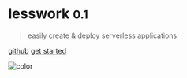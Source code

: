 # lesswork <small>0.1</small>

> easily create & deploy serverless applications.


[github](https://github.com/lessworkjs/lesswork)
[get started](/installation)

![color](#f0f0f0)